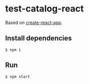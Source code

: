# test-catalog-react

Based on [create-react-app](https://github.com/facebook/create-react-app).

## Install dependencies

```
$ npm i
```

## Run

```
$ npm start
```
